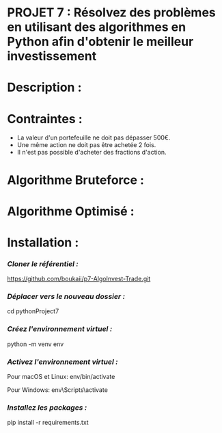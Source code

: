 # PROJET 7 : Résolvez des problèmes en utilisant des algorithmes en Python afin d'obtenir  le meilleur investissement


# Description :


# Contraintes :
* La valeur d'un portefeuille ne doit pas dépasser 500€.
* Une même action ne doit pas être achetée 2 fois.
* Il n'est pas possible d'acheter des fractions d'action.



# Algorithme Bruteforce :


# Algorithme Optimisé :



# Installation :

### **_Cloner le référentiel :_**
https://github.com/boukaii/p7-AlgoInvest-Trade.git

###  **_Déplacer vers le nouveau dossier :_**
cd pythonProject7

### **_Créez l'environnement virtuel :_**
python -m venv env

### _**Activez l'environnement virtuel :**_
Pour macOS et Linux: env/bin/activate

Pour Windows: env\Scripts\activate

### **_Installez les packages :_**
pip install -r requirements.txt












